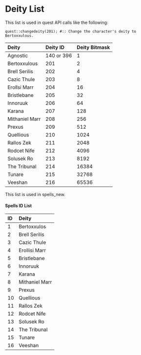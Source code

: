 # Deity List

This list is used in quest API calls like the following:

`quest::changedeity(201); #:: Change the character's deity to Bertoxxulous.`

| **Deity** | **Deity ID** | **Deity Bitmask** |
| :--- | :--- | :--- |
| Agnostic | 140 or 396 | 1 |
| Bertoxxulous | 201 | 2 |
| Brell Serilis | 202 | 4 |
| Cazic Thule | 203 | 8 |
| Erollsi Marr | 204 | 16 |
| Bristlebane | 205 | 32 |
| Innoruuk | 206 | 64 |
| Karana | 207 | 128 |
| Mithaniel Marr | 208 | 256 |
| Prexus | 209 | 512 |
| Quellious | 210 | 1024 |
| Rallos Zek | 211 | 2048 |
| Rodcet Nife | 212 | 4096 |
| Solusek Ro | 213 | 8192 |
| The Tribunal | 214 | 16384 |
| Tunare | 215 | 32768 |
| Veeshan | 216 | 65536 |

This list is used in spells\_new.

#### Spells ID List

| **ID** | **Deity** |
| :--- | :--- |
| 1 | Bertoxxulos |
| 2 | Brell Serilis |
| 3 | Cazic Thule |
| 4 | Erollisi Marr |
| 5 | Bristlebane |
| 6 | Innoruuk |
| 7 | Karana |
| 8 | Mithaniel Marr |
| 9 | Prexus |
| 10 | Quellious |
| 11 | Rallos Zek |
| 12 | Rodcet Nife |
| 13 | Solusek Ro |
| 14 | The Tribunal |
| 15 | Tunare |
| 16 | Veeshan |

